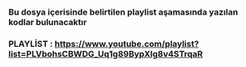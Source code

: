 ### Bu dosya içerisinde belirtilen playlist aşamasında yazılan kodlar bulunacaktır ###
### PLAYLİST : https://www.youtube.com/playlist?list=PLVbohsCBWDG_Uq1g89BypXlg8v4STrqaR ###
